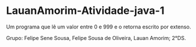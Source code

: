 # LauanAmorim-Atividade-java-1

Um programa que lê um valor entre 0 e 999 e o retorna escrito por extenso.

Grupo: Felipe Sene Sousa, Felipe Sousa de Oliveira, Lauan Amorim; 2°DS.
